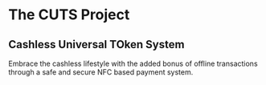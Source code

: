 # The CUTS Project
## Cashless Universal TOken System

Embrace the cashless lifestyle with the added bonus of offline transactions through a safe and secure NFC based payment system.

